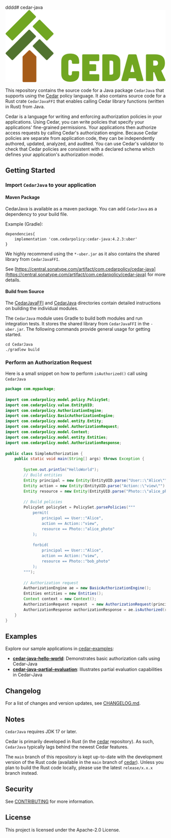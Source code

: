 dddd# cedar-java
![Cedar Logo](https://github.com/cedar-policy/cedar/blob/main/logo.svg)  

This repository contains the source code for a Java package `CedarJava` that supports using the [Cedar](https://www.cedarpolicy.com) policy language. It also contains source code for a Rust crate `CedarJavaFFI` that enables calling Cedar library functions (written in Rust) from Java.

Cedar is a language for writing and enforcing authorization policies in your applications. Using Cedar, you can write policies that specify your applications' fine-grained permissions. Your applications then authorize access requests by calling Cedar's authorization engine. Because Cedar policies are separate from application code, they can be independently authored, updated, analyzed, and audited. You can use Cedar's validator to check that Cedar policies are consistent with a declared schema which defines your application's authorization model.


## Getting Started

### Import `CedarJava` to your application
#### Maven Package
CedarJava is available as a maven package. You can add `CedarJava` as a dependency to your build file.  

Example (Gradle): 
```
dependencies{
    implementation 'com.cedarpolicy:cedar-java:4.2.3:uber'
}
```
We highly recommend using the `*-uber.jar` as it also contains the shared library from `CedarJavaFFI`.

See [https://central.sonatype.com/artifact/com.cedarpolicy/cedar-java](https://central.sonatype.com/artifact/com.cedarpolicy/cedar-java) for more details.  

#### Build from Source

The [CedarJavaFFI](https://github.com/cedar-policy/cedar-java/blob/main/CedarJavaFFI/README.md) and [CedarJava](https://github.com/cedar-policy/cedar-java/blob/main/CedarJava/README.md) directories contain detailed instructions on building the individual modules.

The `CedarJava` module uses Gradle to build both modules and run integration tests. It stores the shared library from `CedarJavaFFI` in the `-uber.jar`. The following commands provide general usage for getting started.

```shell
cd CedarJava
./gradlew build
```

### Perform an Authorization Request
Here is a small snippet on how to perform `isAuthorized()` call using `CedarJava`
```java
package com.mypackage;

import com.cedarpolicy.model.policy.PolicySet;
import com.cedarpolicy.value.EntityUID;
import com.cedarpolicy.AuthorizationEngine;
import com.cedarpolicy.BasicAuthorizationEngine;
import com.cedarpolicy.model.entity.Entity;
import com.cedarpolicy.model.AuthorizationRequest;
import com.cedarpolicy.model.Context;
import com.cedarpolicy.model.entity.Entities;
import com.cedarpolicy.model.AuthorizationResponse;

public class SimpleAuthorization {
    public static void main(String[] args) throws Exception {

        System.out.println("HelloWorld");
        // Build entities
        Entity principal = new Entity(EntityUID.parse("User::\"Alice\"").get());
        Entity action = new Entity(EntityUID.parse("Action::\"view\"").get());
        Entity resource = new Entity(EntityUID.parse("Photo::\"alice_photo\"").get());

        // Build policies
        PolicySet policySet = PolicySet.parsePolicies("""
            permit(
                principal == User::"Alice",
                action == Action::"view",
                resource == Photo::"alice_photo"
            );

            forbid(
                principal == User::"Alice",
                action == Action::"view",
                resource == Photo::"bob_photo"
            );
        """);
        
        // Authorization request
        AuthorizationEngine ae = new BasicAuthorizationEngine();
        Entities entities = new Entities();
        Context context = new Context();
        AuthorizationRequest request  = new AuthorizationRequest(principal, action, resource, context);
        AuthorizationResponse authorizationResponse = ae.isAuthorized(request,policySet,entities);
    }
}
```

## Examples
Explore our sample applications in [cedar-examples](https://github.com/cedar-policy/cedar-examples/tree/main):
* [**cedar-java-hello-world**](https://github.com/cedar-policy/cedar-examples/tree/main/cedar-java-hello-world): Demonstrates basic authorization calls using Cedar-Java
* [**cedar-java-partial-evaluation**](https://github.com/cedar-policy/cedar-examples/tree/main/cedar-java-partial-evaluation): Illustrates partial evaluation capabilities in Cedar-Java

## Changelog
For a list of changes and version updates, see [CHANGELOG.md](CedarJava/CHANGELOG.md).

## Notes

`CedarJava` requires JDK 17 or later.

Cedar is primarily developed in Rust (in the [cedar](https://github.com/cedar-policy/cedar) repository). As such, `CedarJava` typically lags behind the newest Cedar features. 

The `main` branch of this repository is kept up-to-date with the development version of the Rust code (available in the `main` branch of [cedar](https://github.com/cedar-policy/cedar)). Unless you plan to build the Rust code locally, please use the latest `release/x.x.x` branch instead.

## Security

See [CONTRIBUTING](CONTRIBUTING.md#security-issue-notifications) for more information.

## License

This project is licensed under the Apache-2.0 License.
